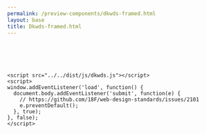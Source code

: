 ```yaml
--- 
permalink: /preview-components/dkwds-framed.html
layout: base 
title: Dkwds-framed.html
---
```


<!doctype html>
<html lang="en-US">
  <head>
    <title>Dkwds Framed: Default</title>
    <link rel="stylesheet" href="../../dist/css/dkwds-virkdk.min.css">
  </head>
  <body>
    
  <div class="container" style="padding: 2em 0">
    
  </div>

    <script src="../../dist/js/dkwds.js"></script>
    <script>
    window.addEventListener('load', function() {
      document.body.addEventListener('submit', function(e) {
        // https://github.com/18F/web-design-standards/issues/2101
        e.preventDefault();
      }, true);
    }, false);
    </script>
  </body>
</html>

